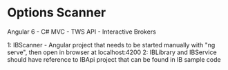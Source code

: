 # Options Scanner 
Angular 6 - C# MVC - TWS API - Interactive Brokers 

1: IBScanner - Angular project that needs to be started manually with "ng serve", then open in browser at localhost:4200
2: IBLibrary and IBService should have reference to IBApi project that can be found in IB sample code 
